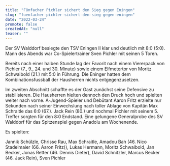 ```yaml
---
title: "Fünfacher Pichler sichert den Sieg gegen Eningen"
slug: "fuenfacher-pichler-sichert-den-sieg-gegen-eningen"
date: "2022-03-24"
promote: false
createdAt: "null"
teaser: ""
---
```

Der SV Walddorf besiegte den TSV Eningen II klar und deutlich mit 8:0 (5:0). Mann des Abends war Co-Spielertrainer Sven Pichler mit seinen 5 Toren.


Bereits nach einer halben Stunde lag der Favorit nach einem Viererpack von Pichler (7., 9., 24. und 30. Minute) sowie einem Elfmetertor von Moritz Schwaibold (21.) mit 5:0 in Führung. Die Eninger hatten dem Kombinationsfussball der Hausherren nichts entgegenzusetzen.


Im zweiten Abschnitt schaffte es der Gast zunächst seine Defensive zu stabilisieren. Die Hausherren hielten dennoch den Druck hoch und spielten weiter nach vorne. A-Jugend-Spieler und Debütant Aaron Fritz erzielte nur Sekunden nach seiner Einwechslung nach toller Ablage von Kapitän Max Schraitle das 6:0 (67.). Jack Rein (80.) und nochmal Pichler mit seinem 5. Treffer sorgten für den 8:0 Endstand. Eine gelungene Generalprobe des SV Walddorf für das Spitzenspiel gegen Anadolu am Wochenende.


Es spielten:

Jannik Schülzle, Chrisse Rau, Max Schraitle, Amadou Bah (46. Nico Stadelmaier (66. Aaron Fritz)), Lukas Hermann, Moritz Schwaibold, Jan Becker, Jonas Retter (46. Dennis Dieter), David Schnitzler, Marcus Becker (46. Jack Rein), Sven Pichler
